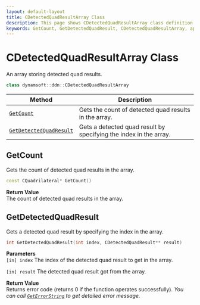 ```yaml
---
layout: default-layout
title: CDetectedQuadResultArray Class
description: This page shows CDetectedQuadResultArray class definition of Dynamsoft Document Normalizer SDK C++ Edition.
keywords: GetCount, GetDetectedQuadResult, CDetectedQuadResultArray, api reference
---
```


# CDetectedQuadResultArray Class

An array storing detected quad results.

```c++
class dynamsoft::ddn::CDetectedQuadResultArray
```

| Method | Description |
|--------|-------------|
| [`GetCount`](#getcount) | Gets the count of detected quad results in the array.|
| [`GetDetectedQuadResult`](#getdetectedquadresult) | Gets a detected quad result by specifying the index in the array.|

## GetCount

Gets the count of detected quad results in the array.

```c++
const CQuadrilateral* GetCount() 
```

**Return Value**  
The count of detected quad results in the array.

## GetDetectedQuadResult

Gets a detected quad result by specifying the index in the array.

```c++
int GetDetectedQuadResult(int index, CDetectedQuadResult** result) 
```

**Parameters**  
`[in] index` The index of the detected quad result to get in the array.

`[in] result` The detected quad result got from the array.

**Return Value**  
Returns error code (returns 0 if the function operates successfully).
*You can call [`GetErrorString`](status-retrieval.md#geterrorstring) to get detailed error message.*
